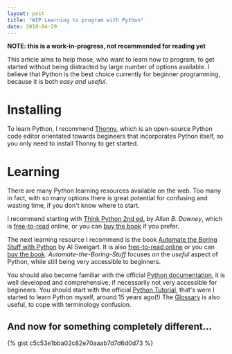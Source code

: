 ```yaml
---
layout: post
title: "WIP Learning to program with Python"
date: 2018-04-29
---
```


**NOTE: this is a work-in-progress, not recommended for reading yet**

This article aims to help those, who want to learn how to program, to get started without being distracted by large number of options available. I believe that Python is the best choice currently for beginner programming, because it is both *easy and useful*. 

# Installing
To learn Python, I recommend [Thonny](http://thonny.org/), which is an open-source Python code editor orientated towards begineers that incorporates Python itself, so you only need to install Thonny to get started. 

# Learning
There are many Python learning resources available on the web. Too many in fact, with so many options there is great potential for confusing and wasting time, if you don't know where to start. 

I recommend starting with [Think Python 2nd ed.](http://greenteapress.com/wp/think-python-2e/) by *Allen B. Downey*, which is [free-to-read](http://greenteapress.com/thinkpython2/html/index.html) online, or you can [buy the book](http://amzn.to/1WmXPCx) if you prefer.

The next learning resource I recommend is the book [Automate the Boring Stuff with Python](https://automatetheboringstuff.com/) by Al Sweigart.  It is also [free-to-read online](https://automatetheboringstuff.com/#toc) or you can [buy the book](http://www.amazon.com/gp/product/1593275994/ref=as_li_tl?ie=UTF8&camp=1789&creative=9325&creativeASIN=1593275994&linkCode=as2&tag=playwithpyth-20&linkId=HDM7V3T6RHC5VVN4). *Automate-the-Boring-Stuff* focuses on the *useful* aspect of Python, while still being very accessible to beginners.

You should also become familiar with the official [Python documentation](https://docs.python.org/3/), it is well developed and comprehensive, if necessarily not very accessible for begineers. You should start with the official [Python Tutorial](https://docs.python.org/3/tutorial/index.html), that's were I started to learn Python myself, around 15 years ago(!) The [Glossary](https://docs.python.org/3/glossary.html) is also useful, to cope with terminology confusion. 

## And now for something completely different...

{% gist c5c53e1bba02c82e70aaab7d7d6d0d73 %}




[//]: # (https://docs.python.org/3/glossary.html)

